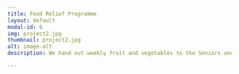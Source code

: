 ```yaml
---
title: Food Relief Programme
layout: default
modal-id: 6
img: project2.jpg
thumbnail: project2.jpg
alt: image-alt
description: We hand out weekly fruit and vegetables to the Seniors and Food Parcels on a monthly basis

---
```

